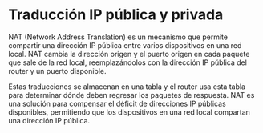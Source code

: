 # Traducción IP pública y privada

NAT (Network Address Translation) es un mecanismo que permite compartir una dirección IP pública entre varios dispositivos en una red local. NAT cambia la dirección origen y el puerto origen en cada paquete que sale de la red local, reemplazándolos con la dirección IP pública del router y un puerto disponible.

Estas traducciones se almacenan en una tabla y el router usa esta tabla para determinar dónde deben regresar los paquetes de respuesta. NAT es una solución para compensar el déficit de direcciones IP públicas disponibles, permitiendo que los dispositivos en una red local compartan una dirección IP pública.